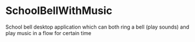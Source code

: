 # SchoolBellWithMusic
School bell desktop application which can both ring a bell (play sounds) and play music in a flow for certain time
